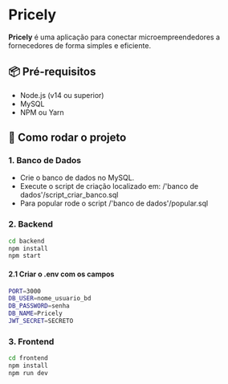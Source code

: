 # Pricely

**Pricely** é uma aplicação para conectar microempreendedores a fornecedores de forma simples e eficiente.

## 📦 Pré-requisitos

- Node.js (v14 ou superior)
- MySQL
- NPM ou Yarn

## 🚀 Como rodar o projeto

### 1. Banco de Dados

- Crie o banco de dados no MySQL.
- Execute o script de criação localizado em:
  /'banco de dados'/script_criar_banco.sql
- Para popular rode o script
  /'banco de dados'/popular.sql

### 2. Backend

```bash
cd backend
npm install
npm start
```
#### 2.1 Criar o .env com os campos
```bash
PORT=3000
DB_USER=nome_usuario_bd
DB_PASSWORD=senha
DB_NAME=Pricely
JWT_SECRET=SECRETO
```
### 3. Frontend
```bash
cd frontend
npm install
npm run dev
```
